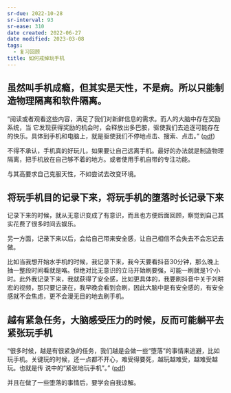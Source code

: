 ```yaml
---
sr-due: 2022-10-28
sr-interval: 93
sr-ease: 310
date created: 2022-06-27
date modified: 2023-03-08
tags:
  - 复习回顾
title: 如何戒掉玩手机
---
```


## 虽然叫手机成瘾，但其实是天性，不是病。所以只能制造物理隔离和软件隔离。

“阅读或者观看这些内容，满足了我们对新鲜信息的需求。而人的大脑中存在奖励系统，当 它发现获得奖励的机会时，会释放出多巴胺，驱使我们去追逐可能存在的快乐。具体到手机和电脑上，就是驱使我们不停地点击、搜索、点击。” ([pdf](zotero://open-pdf/library/items/BUPTK54D?page=2&annotation=YMU4DS3G))

不得不承认，手机真的好玩儿，如果要让自己远离手机。最好的办法就是制造物理隔离，把手机放在自己够不着的地方。或者使用手机自带的专注功能。

与其高要求自己克服天性，不如尝试去改变环境。

## 将玩手机目的记录下来，将玩手机的堕落时长记录下来

记录下来的时候，就从无意识变成了有意识，而且也方便后面回顾，察觉到自己其实花费了很多时间去娱乐。

另一方面，记录下来以后，会给自己带来安全感，让自己相信不会失去不会忘记去做。

比如当我想开始水手机的时候，我记录下来，我今天要看抖音30分钟，那么晚上抽一整段时间看就是咯。但绝对比无意识的立马开始刷要强，可能一刷就是1个小时。此外我记录下来，我就获得了安全感，比如更具体的，我要刷抖音中关于刘畊宏的视频，那只要记录在，我早晚会看到会刷，因此大脑中是有安全感的，有安全感就不会焦虑，更不会漫无目的地去刷手机。

## 越有紧急任务，大脑感受压力的时候，反而可能躺平去紧张玩手机

“很多时候，越是有很紧急的任务，我们越是会做一些“堕落”的事情来逃避，比如玩手机。关键玩的时候，还一点都不开心，难受得要死，越玩越难受，越难受越玩。也就是传 说中的“紧张地玩手机”。” ([pdf](zotero://open-pdf/library/items/BUPTK54D?page=5&annotation=33HWRKPD))

并且在做了一些堕落的事情后，要学会自我谅解。
